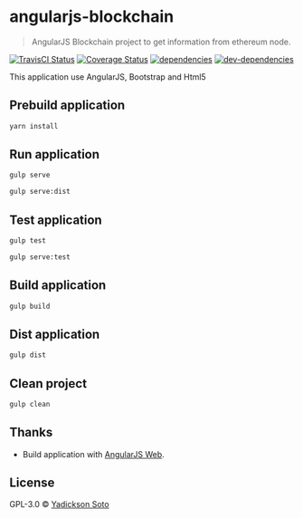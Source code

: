 # angularjs-blockchain
> AngularJS Blockchain project to get information from ethereum node.


[![TravisCI Status][travis-image]][travis-url]
[![Coverage Status][coveralls-image]][coveralls-url]
[![dependencies][dependencies-image]][dependencies-url]
[![dev-dependencies][dev-dependencies-image]][dev-dependencies-url]


This application use AngularJS, Bootstrap and Html5

## Prebuild application

```bash
yarn install
```

## Run application

```bash
gulp serve
```

```bash
gulp serve:dist
```

## Test application

```bash
gulp test
```

```bash
gulp serve:test
```

## Build application

```bash
gulp build
```

## Dist application

```bash
gulp dist
```

## Clean project

```bash
gulp clean
```

## Thanks

 * Build application with [AngularJS Web](https://github.com/yadickson/generator-ajsweb#readme).


## License

GPL-3.0 © [Yadickson Soto](https://github.com/yadickson)


[travis-image]: https://travis-ci.org/yadickson/angularjs-blockchain.svg
[travis-url]: https://travis-ci.org/yadickson/angularjs-blockchain

[coveralls-image]: https://coveralls.io/repos/github/yadickson/angularjs-blockchain/badge.svg
[coveralls-url]: https://coveralls.io/github/yadickson/angularjs-blockchain

[dependencies-image]: https://david-dm.org/yadickson/angularjs-blockchain/status.svg
[dependencies-url]: https://david-dm.org/yadickson/angularjs-blockchain?view=list

[dev-dependencies-image]: https://david-dm.org/yadickson/angularjs-blockchain/dev-status.svg
[dev-dependencies-url]: https://david-dm.org/yadickson/angularjs-blockchain?type=dev&view=list

